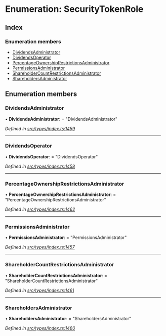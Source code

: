 # Enumeration: SecurityTokenRole

## Index

### Enumeration members

* [DividendsAdministrator](_types_index_.securitytokenrole.md#dividendsadministrator)
* [DividendsOperator](_types_index_.securitytokenrole.md#dividendsoperator)
* [PercentageOwnershipRestrictionsAdministrator](_types_index_.securitytokenrole.md#percentageownershiprestrictionsadministrator)
* [PermissionsAdministrator](_types_index_.securitytokenrole.md#permissionsadministrator)
* [ShareholderCountRestrictionsAdministrator](_types_index_.securitytokenrole.md#shareholdercountrestrictionsadministrator)
* [ShareholdersAdministrator](_types_index_.securitytokenrole.md#shareholdersadministrator)

## Enumeration members

###  DividendsAdministrator

• **DividendsAdministrator**: = "DividendsAdministrator"

*Defined in [src/types/index.ts:1459](https://github.com/PolymathNetwork/polymath-sdk/blob/454d285/src/types/index.ts#L1459)*

___

###  DividendsOperator

• **DividendsOperator**: = "DividendsOperator"

*Defined in [src/types/index.ts:1458](https://github.com/PolymathNetwork/polymath-sdk/blob/454d285/src/types/index.ts#L1458)*

___

###  PercentageOwnershipRestrictionsAdministrator

• **PercentageOwnershipRestrictionsAdministrator**: = "PercentageOwnershipRestrictionsAdministrator"

*Defined in [src/types/index.ts:1462](https://github.com/PolymathNetwork/polymath-sdk/blob/454d285/src/types/index.ts#L1462)*

___

###  PermissionsAdministrator

• **PermissionsAdministrator**: = "PermissionsAdministrator"

*Defined in [src/types/index.ts:1457](https://github.com/PolymathNetwork/polymath-sdk/blob/454d285/src/types/index.ts#L1457)*

___

###  ShareholderCountRestrictionsAdministrator

• **ShareholderCountRestrictionsAdministrator**: = "ShareholderCountRestrictionsAdministrator"

*Defined in [src/types/index.ts:1461](https://github.com/PolymathNetwork/polymath-sdk/blob/454d285/src/types/index.ts#L1461)*

___

###  ShareholdersAdministrator

• **ShareholdersAdministrator**: = "ShareholdersAdministrator"

*Defined in [src/types/index.ts:1460](https://github.com/PolymathNetwork/polymath-sdk/blob/454d285/src/types/index.ts#L1460)*
